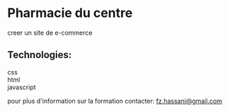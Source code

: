 # Pharmacie du centre
creer un site de e-commerce 

## Technologies:

css<br>
html<br>
javascript<br>

  



pour plus d'information sur la formation contacter: [fz.hassani@gmail.com](mailto:fz.hassani@gmail.com)

